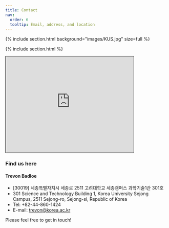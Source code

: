 ```yaml
---
title: Contact
nav:
  order: 6
  tooltip: Email, address, and location
---
```


{% 
include section.html 
background="images/KUS.jpg"
size=full
%}

{%  include section.html %}

<div class="contact-container">
  <iframe class="map" src="https://www.google.com/maps/embed?pb=!1m18!1m12!1m3!1d1045.562985665116!2d127.28397176403226!3d36.60999947792817!2m3!1f0!2f0!3f0!3m2!1i1024!2i768!4f13.1!3m3!1m2!1s0x357ad30a25b4bbfb%3A0x7756eb2681f5d287!2sScience%20and%20Technology%20Building%2C%20Korea%20University%20Sejong%20Campus!5e0!3m2!1sen!2skr!4v1725180599663!5m2!1sen!2skr" width="400" height="300" style="border: 1px solid black;;" allowfullscreen="" loading="lazy" referrerpolicy="no-referrer-when-downgrade"></iframe>

  <div class="contact-info">

  <h3 style="text-align:left;">Find us here</h3>
    <h4>Trevon Badloe</h4>
    <ul >
        <li class="contact-list"> [30019] 세종특별자치시 세종로 2511 고려대학교 세종캠퍼스 과학기술1관 301호</li>
        <li class="contact-list"> 301 Science and Technology Building 1, Korea University Sejong Campus, 2511 Sejong-ro, Sejong-si, Republic of Korea</li>
        <li class="contact-list"> Tel: +82-44-860-1424</li>
        <li class="contact-list">E-mail: <a href="mailto:trevon@korea.ac.kr">trevon@korea.ac.kr</a></li>
    </ul>
    <p>Please feel free to get in touch!</p>

  </div>
</div>